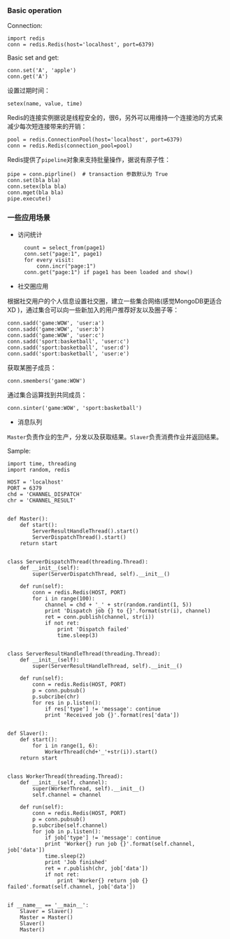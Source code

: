 ### Basic operation

Connection:

    import redis
    conn = redis.Redis(host='localhost', port=6379)

Basic set and get:

    conn.set('A', 'apple')
    conn.get('A')

设置过期时间：

    setex(name, value, time)

Redis的连接实例据说是线程安全的，很6，另外可以用维持一个连接池的方式来减少每次短连接带来的开销：

    pool = redis.ConnectionPool(host='localhost', port=6379)
    conn = redis.Redis(connection_pool=pool)

Redis提供了`pipeline`对象来支持批量操作，据说有原子性：

    pipe = conn.piprline()  # transaction 参数默认为 True
    conn.set(bla bla)
    conn.setex(bla bla)
    conn.mget(bla bla)
    pipe.execute()


### 一些应用场景

* 访问统计

        count = select_from(page1)
        conn.set("page:1", page1)
        for every visit:
            conn.incr("page:1")
        conn.get("page:1") if page1 has been loaded and show()


* 社交圈应用

根据社交用户的个人信息设置社交圈，建立一些集合网络(感觉MongoDB更适合 XD )，通过集合可以向一些新加入的用户推荐好友以及圈子等：

    conn.sadd('game:WOW', 'user:a')
    conn.sadd('game:WOW', 'user:b')
    conn.sadd('game:WOW', 'user:c')
    conn.sadd('sport:basketball', 'user:c')
    conn.sadd('sport:basketball', 'user:d')
    conn.sadd('sport:basketball', 'user:e')

获取某圈子成员：

    conn.smembers('game:WOW')

通过集合运算找到共同成员：

    conn.sinter('game:WOW', 'sport:basketball')



* 消息队列

`Master`负责作业的生产，分发以及获取结果。`Slaver`负责消费作业并返回结果。

Sample:

    import time, threading
    import random, redis

    HOST = 'localhost'
    PORT = 6379
    chd = 'CHANNEL_DISPATCH'
    chr = 'CHANNEL_RESULT'


    def Master():
        def start():
            ServerResultHandleThread().start()
            ServerDispatchThread().start()
        return start


    class ServerDispatchThread(threading.Thread):
        def __init__(self):
            super(ServerDispatchThread, self).__init__()

        def run(self):
            conn = redis.Redis(HOST, PORT)
            for i in range(100):
                channel = chd + '_' + str(random.randint(1, 5))
                print 'Dispatch job {} to {}'.format(str(i), channel)
                ret = conn.publish(channel, str(i))
                if not ret:
                    print 'Dispatch failed'
                    time.sleep(3)


    class ServerResultHandleThread(threading.Thread):
        def __init__(self):
            super(ServerResultHandleThread, self).__init__()

        def run(self):
            conn = redis.Redis(HOST, PORT)
            p = conn.pubsub()
            p.subcribe(chr)
            for res in p.listen():
                if res['type'] != 'message': continue
                print 'Received job {}'.format(res['data'])


    def Slaver():
        def start():
            for i in range(1, 6):
                WorkerThread(chd+'_'+str(i)).start()
        return start


    class WorkerThread(threading.Thread):
        def __init__(self, channel):
            super(WorkerThread, self).__init__()
            self.channel = channel

        def run(self):
            conn = redis.Redis(HOST, PORT)
            p = conn.pubsub()
            p.subcribe(self.channel)
            for job in p.listen():
                if job['type'] != 'message': continue
                print 'Worker{} run job {}'.format(self.channel, job['data'])
                time.sleep(2)
                print 'Job finished'
                ret = r.publish(chr, job['data'])
                if not ret:
                    print 'Worker{} return job {} failed'.format(self.channel, job['data'])


    if __name__ == '__main__':
        Slaver = Slaver()
        Master = Master()
        Slaver()
        Master()        
